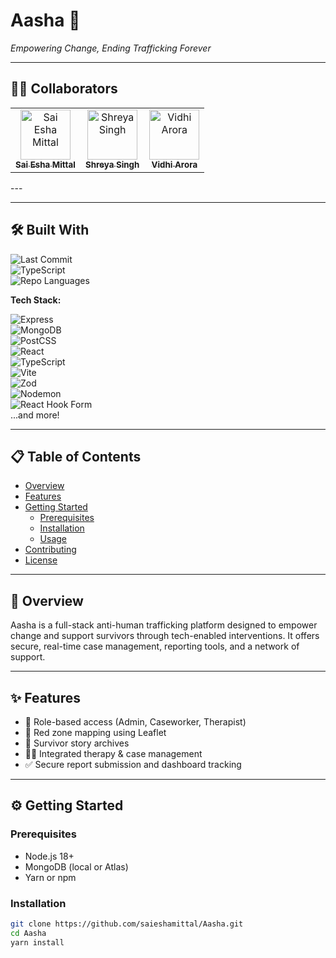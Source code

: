 # Aasha 🌸  
*Empowering Change, Ending Trafficking Forever*

---
## 👩‍💻 Collaborators
<table>
  <tr>
    <td align="center">
      <a href="https://github.com/saieshamittal">
        <img src="https://avatars.githubusercontent.com/u/83499482?v=4" width="80px;" alt="Sai Esha Mittal"/><br />
        <sub><b>Sai Esha Mittal</b></sub>
      </a>
    </td>
    <td align="center">
      <a href="https://github.com/Shreya-singh01">
        <img src="https://avatars.githubusercontent.com/u/106538067?v=4" width="80px;" alt="Shreya Singh"/><br />
        <sub><b>Shreya Singh</b></sub>
      </a>
    </td>
    <td align="center">
      <a href="https://github.com/vidhi2919">
        <img src="https://avatars.githubusercontent.com/u/122304547?v=4" width="80px;" alt="Vidhi Arora"/><br />
        <sub><b>Vidhi Arora</b></sub>
      </a>
    </td>
  </tr>
</table>
---

<!-- 🚀 Live Demo & Screenshots -->
<!-- Add your live demo link or screenshot embeds below -->
<!-- Example: ![Screenshot](link_to_image.png) -->

---

## 🛠 Built With

![Last Commit](https://img.shields.io/github/last-commit/saieshamittal/Aasha)  
![TypeScript](https://img.shields.io/github/languages/top/saieshamittal/Aasha?color=blue)  
![Repo Languages](https://img.shields.io/github/languages/count/saieshamittal/Aasha)

**Tech Stack:**

![Express](https://img.shields.io/badge/-Express-black?logo=express)  
![MongoDB](https://img.shields.io/badge/-Mongoose-red?logo=mongoose)  
![PostCSS](https://img.shields.io/badge/-PostCSS-DF17C3?logo=postcss)  
![React](https://img.shields.io/badge/-React-61DAFB?logo=react)  
![TypeScript](https://img.shields.io/badge/-TypeScript-3178C6?logo=typescript)  
![Vite](https://img.shields.io/badge/-Vite-646CFF?logo=vite)  
![Zod](https://img.shields.io/badge/-Zod-purple)  
![Nodemon](https://img.shields.io/badge/-Nodemon-green?logo=nodemon)  
![React Hook Form](https://img.shields.io/badge/-React_Hook_Form-EC5990)  
...and more!

---

## 📋 Table of Contents
- [Overview](#overview)  
- [Features](#features)  
- [Getting Started](#getting-started)  
  - [Prerequisites](#prerequisites)  
  - [Installation](#installation)  
  - [Usage](#usage)  
- [Contributing](#contributing)  
- [License](#license)  

---

## 🧭 Overview
Aasha is a full-stack anti-human trafficking platform designed to empower change and support survivors through tech-enabled interventions. It offers secure, real-time case management, reporting tools, and a network of support.

---

## ✨ Features
- 🔐 Role-based access (Admin, Caseworker, Therapist)
- 📍 Red zone mapping using Leaflet  
- 📖 Survivor story archives  
- 🧑‍⚕️ Integrated therapy & case management  
- ✅ Secure report submission and dashboard tracking

---

## ⚙️ Getting Started

### Prerequisites
- Node.js 18+  
- MongoDB (local or Atlas)  
- Yarn or npm

### Installation
```bash
git clone https://github.com/saieshamittal/Aasha.git
cd Aasha
yarn install
